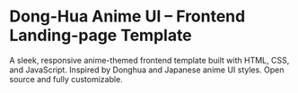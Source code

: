 # Dong-Hua Anime UI – Frontend Landing-page Template

A sleek, responsive anime-themed frontend template built with HTML, CSS, and JavaScript. Inspired by Donghua and Japanese anime UI styles. Open source and fully customizable.
